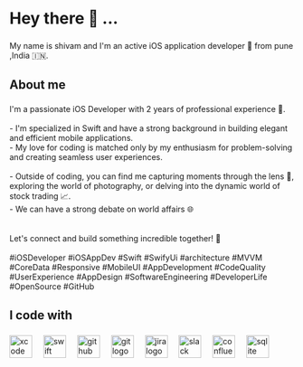 <h1 align="left">Hey there 👋 ...</h1>

###

<p align="left">My name is shivam and I'm an active iOS application developer 📱 from pune ,India 🇮🇳.</p>

###

<h2 align="left">About me</h2>

###

<p align="left">I'm a passionate iOS Developer with 2 years of professional experience 📱.<br> <br>- I'm specialized in Swift and have a strong background in building elegant and efficient mobile applications.<br>- My love for coding is matched only by my enthusiasm for problem-solving and creating seamless user experiences. <br><br>- Outside of coding, you can find me capturing moments through the lens 📸, exploring the world of photography, or delving into the dynamic world of stock trading 📈. <br>- We can have a strong debate on world affairs 🌐<br><br><br>Let's connect and build something incredible together! 🚀<br><br>#iOSDeveloper  #iOSAppDev #Swift #SwifyUi #architecture #MVVM  #CoreData #Responsive #MobileUI #AppDevelopment #CodeQuality #UserExperience #AppDesign #SoftwareEngineering #DeveloperLife #OpenSource #GitHub</p>

###

<h2 align="left">I code with</h2>

###

<div align="left">
  <img src="https://cdn.jsdelivr.net/gh/devicons/devicon/icons/xcode/xcode-original.svg" height="40" alt="xcode logo"  />
  <img width="12" />
  <img src="https://cdn.jsdelivr.net/gh/devicons/devicon/icons/swift/swift-original.svg" height="40" alt="swift logo"  />
  <img width="12" />
  <img src="https://cdn.jsdelivr.net/gh/devicons/devicon/icons/github/github-original.svg" height="40" alt="github logo"  />
  <img width="12" />
  <img src="https://cdn.jsdelivr.net/gh/devicons/devicon/icons/git/git-original.svg" height="40" alt="git logo"  />
  <img width="12" />
  <img src="https://cdn.jsdelivr.net/gh/devicons/devicon/icons/jira/jira-original.svg" height="40" alt="jira logo"  />
  <img width="12" />
  <img src="https://cdn.jsdelivr.net/gh/devicons/devicon/icons/slack/slack-original.svg" height="40" alt="slack logo"  />
  <img width="12" />
  <img src="https://cdn.jsdelivr.net/gh/devicons/devicon/icons/confluence/confluence-original.svg" height="40" alt="confluence logo"  />
  <img width="12" />
  <img src="https://cdn.jsdelivr.net/gh/devicons/devicon/icons/sqlite/sqlite-original.svg" height="40" alt="sqlite logo"  />
</div>

###
